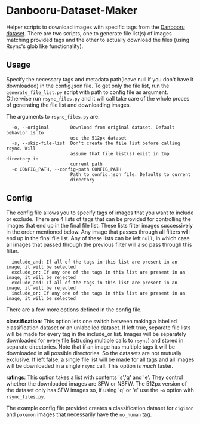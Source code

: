 # Danbooru-Dataset-Maker
Helper scripts to download images with specific tags from the [Danbooru dataset](https://www.gwern.net/Danbooru2019). There are two scripts, one to generate file list(s) of images matching provided tags and the other to actually download the files (using Rsync's glob like functionality).

## Usage
Specify the necessary tags and metadata path(leave null if you don't have it downloaded) in the config.json file. To get only the file list, run the `generate_file_list.py` script with path to config file as argument. Otherwise run `rsync_files.py` and it will call take care of the whole proces of generating the file list and downloading images.

The arguments to `rsync_files.py` are:
```
  -o, --original        Download from original dataset. Default behavior is to
                        use the 512px dataset
  -s, --skip-file-list  Don't create the file list before calling rsync. Will
                        assume that file list(s) exist in tmp directory in
                        current path
  -c CONFIG_PATH, --config-path CONFIG_PATH
                        Path to config.json file. Defaults to current
                        directory

```

## Config
The config file allows you to specify tags of images that you want to include or exclude. There are 4 lists of tags that can be provided for controlling the images that end up in the final file list. These lists filter images successively in the order mentioned below. Any image that passes through all filters will end up in the final file list. Any of these lists can be left `null`, in which case all images that passed through the previous filter will also pass through this filter.
```
  include_and: If all of the tags in this list are present in an image, it will be selected
  exclude_or: If any one of the tags in this list are present in an image, it will be rejected
  exclude_and: If all of the tags in this list are present in an image, it will be rejected
  include_or: If any one of the tags in this list are present in an image, it will be selected
```
There are a few more options defined in the config file.

  **classification**: This option lets one switch between making a labelled classification dataset or an unlabelled dataset. If left true, separate file lists will be made for every tag in the include_or list. Images will be separately downloaded for every file list(using multiple calls to `rsync`) and stored in separate directories. Note that if an image has multiple tags it will be downloaded in all possible directories. So the datasets are not mutually exclusive. If left false, a single file list will be made for all tags and all images will be downloaded in a single `rsync` call. This option is *much* faster.
  
  **ratings**: This option takes a list with contents 's','q' and 'e'. They control whether the downloaded images are SFW or NSFW. The 512px version of the dataset only has SFW images so, if using 'q' or 'e' use the `-o` option with `rsync_files.py`.
  
The example config file provided creates a classification dataset for `digimon` and `pokemon` images that necessarily have the `no_human` tag.
